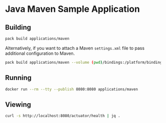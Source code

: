 # Java Maven Sample Application

## Building

```bash
pack build applications/maven
```

Alternatively, if you want to attach a Maven `settings.xml` file to pass additional configuration to Maven.

```bash
pack build applications/maven --volume (pwd)/bindings:/platform/bindings
```

## Running

```bash
docker run --rm --tty --publish 8080:8080 applications/maven
```

## Viewing

```bash
curl -s http://localhost:8080/actuator/health | jq .
```
